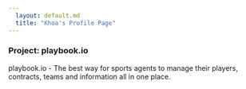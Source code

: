 ```yaml
---
  layout: default.md
  title: "Khoa's Profile Page"
---
```


### Project: playbook.io

playbook.io - The best way for sports agents to manage their players, contracts, teams and information all in one place.

